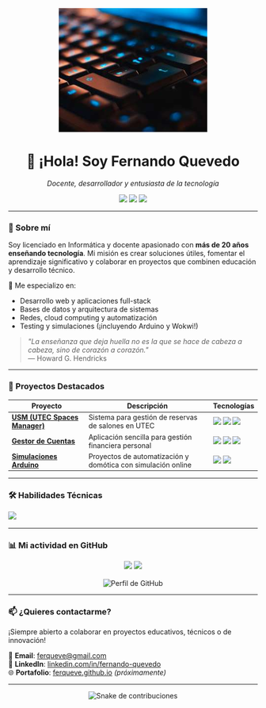 <!-- 
  💡 Sugerencia: Usa un banner como este:
  https://via.placeholder.com/1200x400/1a1a2e/ffffff?text=Fernando+Quevedo+%7C+Docente+%26+Dev
  Puedes personalizarlo con herramientas como:
  - https://readme.so
  - https://www.devlane.io/readme-builder
  - https://github.com/rahuldkjain/github-profile-readme-generator
-->

<div align="center">
  <img src="banner.jpg" alt="Banner de Fernando Quevedo" />
  
  <h1>👋 ¡Hola! Soy Fernando Quevedo</h1>
  <p><em>Docente, desarrollador y entusiasta de la tecnología</em></p>
  
  <p>
    <a href="https://www.linkedin.com/in/fernando-quevedo-80847a35/"><img src="https://img.shields.io/badge/LinkedIn-0A66C2?style=for-the-badge&logo=linkedin&logoColor=white" /></a>
    <a href="mailto:ferqueve@gmail.com"><img src="https://img.shields.io/badge/Gmail-D14836?style=for-the-badge&logo=gmail&logoColor=white" /></a>
    <a href="https://ferqueve.github.io"><img src="https://img.shields.io/badge/Portafolio-000000?style=for-the-badge&logo=github&logoColor=white" /></a>
  </p>
</div>

---

### 🧠 Sobre mí
Soy licenciado en Informática y docente apasionado con **más de 20 años enseñando tecnología**. Mi misión es crear soluciones útiles, fomentar el aprendizaje significativo y colaborar en proyectos que combinen educación y desarrollo técnico.

🔧 Me especializo en:
- Desarrollo web y aplicaciones full-stack
- Bases de datos y arquitectura de sistemas
- Redes, cloud computing y automatización
- Testing y simulaciones (¡incluyendo Arduino y Wokwi!)

> *"La enseñanza que deja huella no es la que se hace de cabeza a cabeza, sino de corazón a corazón."*  
> — Howard G. Hendricks

---

### 🚀 Proyectos Destacados

| Proyecto | Descripción | Tecnologías |
|--------|-------------|------------|
| [**USM (UTEC Spaces Manager)**](https://github.com/ferqueve/usmfront) | Sistema para gestión de reservas de salones en UTEC | <img src="https://img.shields.io/badge/Node.js-339933?style=flat&logo=nodedotjs&logoColor=white" /> <img src="https://img.shields.io/badge/MongoDB-47A248?style=flat&logo=mongodb&logoColor=white" /> <img src="https://img.shields.io/badge/Bootstrap-7952B3?style=flat&logo=bootstrap&logoColor=white" /> |
| [**Gestor de Cuentas**](https://github.com/ferqueve/gestor-cuentas) | Aplicación sencilla para gestión financiera personal | <img src="https://img.shields.io/badge/HTML5-E34F26?style=flat&logo=html5&logoColor=white" /> <img src="https://img.shields.io/badge/JavaScript-F7DF1E?style=flat&logo=javascript&logoColor=black" /> <img src="https://img.shields.io/badge/Bootstrap-7952B3?style=flat&logo=bootstrap&logoColor=white" /> |
| [**Simulaciones Arduino**](https://github.com/ferqueve/arduino-sim) | Proyectos de automatización y domótica con simulación online | <img src="https://img.shields.io/badge/C++-00599C?style=flat&logo=cplusplus&logoColor=white" /> <img src="https://img.shields.io/badge/Wokwi-4CAF50?style=flat&logo=wokwi&logoColor=white" /> |

---

### 🛠️ Habilidades Técnicas

<div align="left">
  <img src="https://skillicons.dev/icons?i=html,css,js,nodejs,mongodb,git,github,wokwi,arduino,bootstrap" />
</div>

---

### 📊 Mi actividad en GitHub

<div align="center">
  <img src="https://github-readme-stats.vercel.app/api?username=ferqueve&show_icons=true&theme=radical&border_color=1a1a2e" width="48%" />
  <img src="https://github-readme-stats.vercel.app/api/top-langs/?username=ferqueve&layout=compact&theme=radical&border_color=1a1a2e" width="48%" />
</div>

<br />

<div align="center">
  <img src="https://github-profile-summary-cards.vercel.app/api/cards/profile-details?username=ferqueve&theme=prussian" alt="Perfil de GitHub" />
</div>

---

### 📫 ¿Quieres contactarme?

¡Siempre abierto a colaborar en proyectos educativos, técnicos o de innovación!

📧 **Email**: [ferqueve@gmail.com](mailto:ferqueve@gmail.com)  
💼 **LinkedIn**: [linkedin.com/in/fernando-quevedo](https://www.linkedin.com/in/fernando-quevedo-80847a35/)  
🌐 **Portafolio**: [ferqueve.github.io](https://ferqueve.github.io) *(próximamente)*

---

<div align="center">
  <img src="https://raw.githubusercontent.com/ferqueve/ferqueve/output/github-contribution-grid-snake.svg" alt="Snake de contribuciones" />
</div>
